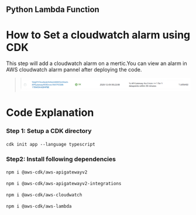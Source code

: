 ## Python Lambda Function

# How to Set a cloudwatch alarm using CDK

This step will add a cloudwatch alarm on a mertic.You can view an alarm in AWS cloudwatch alarm pannel after deploying the code.

>![Cloudwatch Alarm](img/cloudwatchAlarm.png)  



# Code Explanation

### Step 1: Setup a CDK directory
`cdk init app --language typescript`

### Step2: Install following dependencies

`npm i @aws-cdk/aws-apigatewayv2`

`npm i @aws-cdk/aws-apigatewayv2-integrations`

`npm i @aws-cdk/aws-cloudwatch`

`npm i @aws-cdk/aws-lambda`
